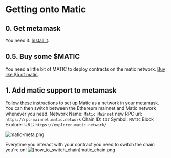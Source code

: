 # Getting onto Matic


## 0. Get metamask

You need it. [Install it](https://metamask.io/).

## 0.5. Buy some $MATIC

You need a little bit of MATIC to deploy contracts on the matic network. [Buy like $5 of matic](https://wallet.matic.network/).

## 1. Add matic support to metamask

[Follow these instructions](https://medium.com/@quickswap.layer2/guide-how-to-set-up-custom-matic-mainnet-rpc-for-metamask-transfer-assets-from-l1-to-l2-to-use-3b1e55ccb5cb) to set up Matic as a network in your metamask. You can then switch between the Ethereum mainnet and Matic network whenever you need.
Network Name: `Matic Mainnet`
new RPC url: `https://rpc-mainnet.matic.network`
Chain ID: `137`
Symbol: `MATIC`
Block Explorer URL: `https://explorer.matic.network/`

![matic-meta.png](/matic-meta.png)

Everytime you interact with your contract you need to switch the chain you're on!
![[how_to_switch_chain]matic_chain.png](/tutorials/[how_to_switch_chain]matic_chain.png)

